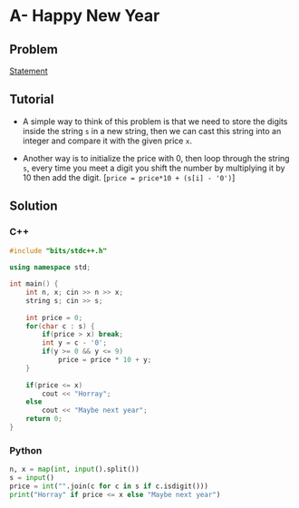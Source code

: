 # A- Happy New Year

## Problem

[Statement](https://codeforces.com/group/BzMNcpUJn7/contest/496063/problem/A)

## Tutorial

* A simple way to think of this problem is that we need to store the digits inside the string `s` in a new string, then we can cast this string into an integer and compare it with the given price `x`.

* Another way is to initialize the price with 0, then loop through the string `s`, every time you meet a digit you shift the number by multiplying it by 10 then add the digit. [`price = price*10 + (s[i] - '0')`]

## Solution

### C++
```c++
#include "bits/stdc++.h"
 
using namespace std;

int main() {
    int n, x; cin >> n >> x;
    string s; cin >> s;
 
    int price = 0;
    for(char c : s) {
        if(price > x) break;
        int y = c - '0';
        if(y >= 0 && y <= 9)
            price = price * 10 + y;
    }
 
    if(price <= x)
        cout << "Horray";
    else
        cout << "Maybe next year";
    return 0;
}
```

### Python
```py
n, x = map(int, input().split())
s = input()
price = int("".join(c for c in s if c.isdigit()))
print("Horray" if price <= x else "Maybe next year")
```